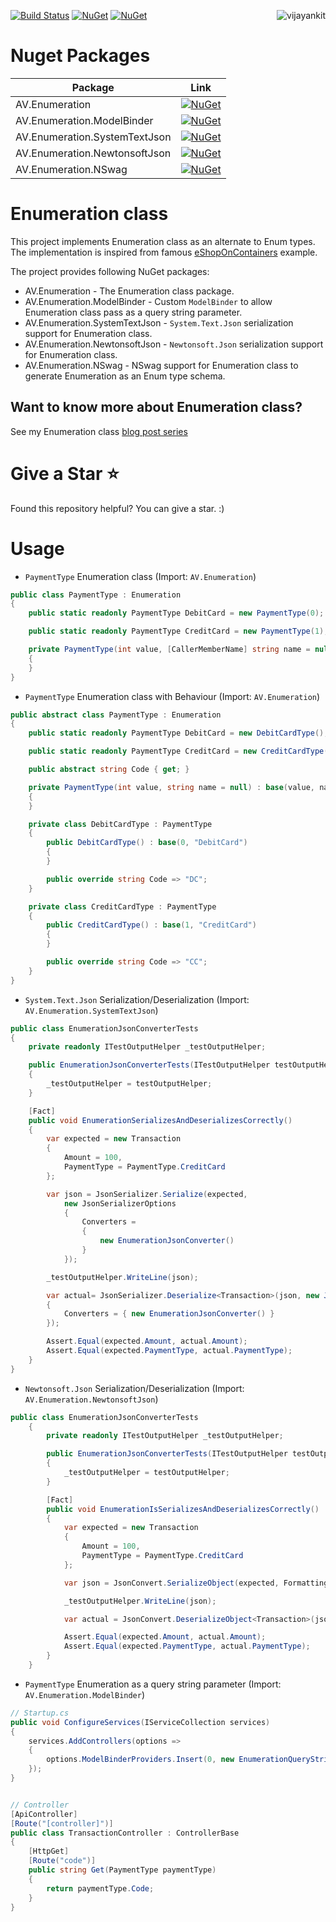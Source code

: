 [![Build Status](https://dev.azure.com/ankitvijay/Enumeration/_apis/build/status/Enumeration-CI?branchName=master)](https://dev.azure.com/ankitvijay/Enumeration/_build/latest?definitionId=1&branchName=master) [![NuGet](https://img.shields.io/nuget/v/AV.Enumeration.svg)](https://www.nuget.org/packages/AV.Enumeration) [![NuGet](https://img.shields.io/nuget/dt/AV.Enumeration.svg)](https://www.nuget.org/packages/AV.Enumeration) <a href="https://twitter.com/vijayankit"><img src="https://img.shields.io/twitter/follow/vijayankit.svg?style=social&label=@vijayankit" alt="vijayankit" align="right" /></a>


# Nuget Packages
|  Package      | Link |
| ---------    | ---------| 
| AV.Enumeration | [![NuGet](https://img.shields.io/nuget/v/AV.Enumeration.svg)](https://www.nuget.org/packages/AV.Enumeration) |
| AV.Enumeration.ModelBinder | [![NuGet](https://img.shields.io/nuget/v/AV.Enumeration.ModelBinder.svg)](https://www.nuget.org/packages/AV.Enumeration.ModelBinder)|
| AV.Enumeration.SystemTextJson | [![NuGet](https://img.shields.io/nuget/v/AV.Enumeration.SystemTextJson.svg)](https://www.nuget.org/packages/AV.Enumeration.SystemTextJson)|
| AV.Enumeration.NewtonsoftJson | [![NuGet](https://img.shields.io/nuget/v/AV.Enumeration.NewtonsoftJson.svg)](https://www.nuget.org/packages/AV.Enumeration.NewtonsoftJson)|
| AV.Enumeration.NSwag | [![NuGet](https://img.shields.io/nuget/v/AV.Enumeration.NSwag.svg)](https://www.nuget.org/packages/AV.Enumeration.NSwag)|
 
# Enumeration class
This project implements Enumeration class as an alternate to Enum types. The implementation is inspired from famous [eShopOnContainers](https://github.com/dotnet-architecture/eShopOnContainers/blob/dev/src/Services/Ordering/Ordering.Domain/SeedWork/Enumeration.cs) example.

The project provides following NuGet packages:

- AV.Enumeration - The Enumeration class package.
- AV.Enumeration.ModelBinder - Custom `ModelBinder` to allow Enumeration class pass as a query string parameter.
- AV.Enumeration.SystemTextJson - `System.Text.Json` serialization support for Enumeration class.
- AV.Enumeration.NewtonsoftJson - `Newtonsoft.Json` serialization support for Enumeration class. 
- AV.Enumeration.NSwag - NSwag support for Enumeration class to generate Enumeration as an Enum type schema.


## Want to know more about Enumeration class?
See my Enumeration class [blog post series]( https://ankitvijay.net/2020/06/12/series-enumeration-classes-ddd-and-beyond/)

# Give a Star ⭐️
Found this repository helpful? You can give a star. :)

# Usage

- `PaymentType` Enumeration class  (Import: `AV.Enumeration`)

```csharp
public class PaymentType : Enumeration
{
    public static readonly PaymentType DebitCard = new PaymentType(0);

    public static readonly PaymentType CreditCard = new PaymentType(1);

    private PaymentType(int value, [CallerMemberName] string name = null) : base(value, name)
    {
    }
}
````

- `PaymentType` Enumeration class with Behaviour  (Import: `AV.Enumeration`)

```csharp
public abstract class PaymentType : Enumeration
{
    public static readonly PaymentType DebitCard = new DebitCardType();

    public static readonly PaymentType CreditCard = new CreditCardType();

    public abstract string Code { get; }

    private PaymentType(int value, string name = null) : base(value, name)
    {
    }

    private class DebitCardType : PaymentType
    {
        public DebitCardType() : base(0, "DebitCard")
        {
        }

        public override string Code => "DC";
    }

    private class CreditCardType : PaymentType
    {
        public CreditCardType() : base(1, "CreditCard")
        {
        }

        public override string Code => "CC";
    }
}
```


- `System.Text.Json` Serialization/Deserialization (Import: `AV.Enumeration.SystemTextJson`)

```csharp
public class EnumerationJsonConverterTests
{
    private readonly ITestOutputHelper _testOutputHelper;

    public EnumerationJsonConverterTests(ITestOutputHelper testOutputHelper)
    {
        _testOutputHelper = testOutputHelper;
    }

    [Fact]
    public void EnumerationSerializesAndDeserializesCorrectly()
    {
        var expected = new Transaction
        {
            Amount = 100,
            PaymentType = PaymentType.CreditCard
        };

        var json = JsonSerializer.Serialize(expected,
            new JsonSerializerOptions
            {
                Converters =
                {
                    new EnumerationJsonConverter()
                }
            });

        _testOutputHelper.WriteLine(json);

        var actual= JsonSerializer.Deserialize<Transaction>(json, new JsonSerializerOptions()
        {
            Converters = { new EnumerationJsonConverter() }
        });

        Assert.Equal(expected.Amount, actual.Amount);
        Assert.Equal(expected.PaymentType, actual.PaymentType);
    }
}
```

- `Newtonsoft.Json` Serialization/Deserialization (Import: `AV.Enumeration.NewtonsoftJson`)

```csharp
public class EnumerationJsonConverterTests
    {
        private readonly ITestOutputHelper _testOutputHelper;

        public EnumerationJsonConverterTests(ITestOutputHelper testOutputHelper)
        {
            _testOutputHelper = testOutputHelper;
        }

        [Fact]
        public void EnumerationIsSerializesAndDeserializesCorrectly()
        {
            var expected = new Transaction
            {
                Amount = 100,
                PaymentType = PaymentType.CreditCard
            };

            var json = JsonConvert.SerializeObject(expected, Formatting.Indented, new EnumerationJsonConverter());

            _testOutputHelper.WriteLine(json);

            var actual = JsonConvert.DeserializeObject<Transaction>(json, new EnumerationJsonConverter());

            Assert.Equal(expected.Amount, actual.Amount);
            Assert.Equal(expected.PaymentType, actual.PaymentType);
        }
    }
```

- `PaymentType` Enumeration as a query string parameter (Import: `AV.Enumeration.ModelBinder`)

```csharp
// Startup.cs
public void ConfigureServices(IServiceCollection services)
{
    services.AddControllers(options =>
    {
        options.ModelBinderProviders.Insert(0, new EnumerationQueryStringModelBinderProvider());
    });
}
```

```csharp

// Controller
[ApiController]
[Route("[controller]")]
public class TransactionController : ControllerBase
{
    [HttpGet]
    [Route("code")]
    public string Get(PaymentType paymentType)
    {
        return paymentType.Code;
    }
}
```
